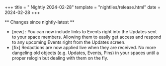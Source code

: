 +++
title = " Nightly 2024-02-28"
template = "nightlies/release.html"
date = 2024-02-28
+++

** Changes since nightly-latest **
- [new] : You can now include links to Events right into the Updates sent to your space members. Allowing them to easily get access and respond to any upcoming Events right from the Updates screen.
- [fix] Redactions are now applied live when they are received. No more dangeling old objects (e.g. Updates, Events, Pins) in your spaces until a proper relogin but dealing with them on the fly.


